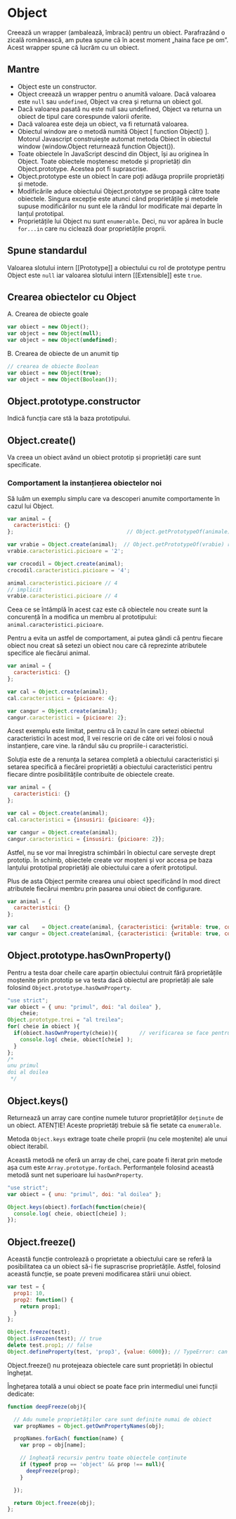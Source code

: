 # Object

Creează un wrapper (ambalează, îmbracă) pentru un obiect. Parafrazând o zicală românească, am putea spune că în acest moment „haina face pe om”. Acest wrapper spune că lucrăm cu un obiect.

## Mantre

- Object este un constructor.
- Object creează un wrapper pentru o anumită valoare. Dacă valoarea este `null` sau `undefined`, Object va crea și returna un obiect gol.
- Dacă valoarea pasată nu este null sau undefined, Object va returna un obiect de tipul care corespunde valorii oferite.
- Dacă valoarea este deja un obiect, va fi returnată valoarea.
- Obiectul window are o metodă numită Object [ function Object() ]. Motorul Javascript construiește automat metoda Obiect în obiectul window (window.Object returnează function Object()).
- Toate obiectele în JavaScript descind din Object, își au originea în Object. Toate obiectele moștenesc metode și proprietăți din Object.prototype. Acestea pot fi suprascrise.
- Object.prototype este un obiect în care poți adăuga propriile proprietăți și metode.
- Modificările aduce obiectului Object.prototype se propagă către toate obiectele. Singura excepție este atunci când proprietățile și metodele supuse modificărilor nu sunt ele la rândul lor modificate mai departe în lanțul prototipal.
- Proprietățile lui Object nu sunt `enumerable`. Deci, nu vor apărea în bucle `for...in` care nu ciclează doar proprietățile proprii.

## Spune standardul

Valoarea slotului intern [[Prototype]] a obiectului cu rol de prototype pentru Object este `null` iar valoarea slotului intern [[Extensible]] este `true`.

## Crearea obiectelor cu Object

A. Crearea de obiecte goale

```js
var obiect = new Object();
var object = new Object(null);
var object = new Object(undefined);
```

B. Crearea de obiecte de un anumit tip

```js
// crearea de obiecte Boolean
var obiect = new Object(true);
var object = new Object(Boolean());
```

## Object.prototype.constructor

Indică funcția care stă la baza prototipului.

## Object.create()

Va creea un obiect având un obiect prototip și proprietăți care sunt specificate.

### Comportament la instanțierea obiectelor noi

Să luăm un exemplu simplu care va descoperi anumite comportamente în cazul lui Object.

```js
var animal = {
  caracteristici: {}
};                                    // Object.getPrototypeOf(animale) returnează prototype-ul lui Object

var vrabie = Object.create(animal);  // Object.getPrototypeOf(vrabie) returnează prototype-ul lui Object căruia i se adaugă proprietatea picioare: 4
vrabie.caracteristici.picioare = '2';

var crocodil = Object.create(animal);
crocodil.caracteristici.picioare = '4';

animal.caracteristici.picioare // 4
// implicit
vrabie.caracteristici.picioare // 4
```

Ceea ce se întâmplă în acest caz este că obiectele nou create sunt la concurență în a modifica un membru al prototipului: `animal.caracteristici.picioare`.

Pentru a evita un astfel de comportament, ai putea gândi că pentru fiecare obiect nou creat să setezi un obiect nou care că reprezinte atributele specifice ale fiecărui animal.

```js
var animal = {
  caracteristici: {}
};

var cal = Object.create(animal);
cal.caracteristici = {picioare: 4};

var cangur = Object.create(animal);
cangur.caracteristici = {picioare: 2};
```

Acest exemplu este limitat, pentru că în cazul în care setezi obiectul caracteristici în acest mod, îl vei rescrie ori de câte ori vei folosi o nouă instanțiere, care vine. la rândul său cu propriile-i caracteristici.

Soluția este de a renunța la setarea completă a obiectului caracteristici și setarea specifică a fiecărei proprietăți a obiectului caracteristici pentru fiecare dintre posibilitățile contribuite de obiectele create.

```js
var animal = {
  caracteristici: {}
};

var cal = Object.create(animal);
cal.caracteristici = {insusiri: {picioare: 4}};

var cangur = Object.create(animal);
cangur.caracteristici = {insusiri: {picioare: 2}};
```

Astfel, nu se vor mai înregistra schimbări în obiectul care servește drept prototip. În schimb, obiectele create vor moșteni și vor accesa pe baza lanțului prototipal proprietăți ale obiectului care a oferit prototipul.

Plus de asta Object permite crearea unui obiect specificând în mod direct atributele fiecărui membru prin pasarea unui obiect de configurare.

```js
var animal = {
  caracteristici: {}
};

var cal    = Object.create(animal, {caracteristici: {writable: true, configurable: true, value: {picioare: 4}}});
var cangur = Object.create(animal, {caracteristici: {writable: true, configurable: true, value: {picioare: 2}}});
```

## Object.prototype.hasOwnProperty()

Pentru a testa doar cheile care aparțin obiectului contruit fără proprietățile moștenite prin prototip se va testa dacă obiectul are proprietăți ale sale folosind `Object.prototype.hasOwnProperty`.

```js
"use strict";
var obiect = { unu: "primul", doi: "al doilea" },
    cheie;
Object.prototype.trei = "al treilea";
for( cheie in obiect ){
  if(obiect.hasOwnProperty(cheie)){       // verificarea se face pentru fiecare cheie. Taxează performanța
    console.log( cheie, obiect[cheie] );
  }
};
/*
unu primul
doi al doilea
 */
```

## Object.keys()

Returnează un array care conține numele tuturor proprietăților `deținute` de un obiect. ATENȚIE! Aceste proprietăți trebuie să fie setate ca `enumerable`.

Metoda `Object.keys` extrage toate cheile proprii (nu cele moștenite) ale unui obiect iterabil.

Această metodă ne oferă un array de chei, care poate fi iterat prin metode așa cum este `Array.prototype.forEach`.
Performanțele folosind această metodă sunt net superioare lui `hasOwnProperty`.

```js
"use strict";
var obiect = { unu: "primul", doi: "al doilea" };

Object.keys(obiect).forEach(function(cheie){
  console.log( cheie, obiect[cheie] );
});
```

## Object.freeze()

Această funcție controlează o proprietate a obiectului care se referă la posibilitatea ca un obiect să-i fie suprascrise proprietățile. Astfel, folosind această funcție, se poate preveni modificarea stării unui obiect.

```js
var test = {
  prop1: 10,
  prop2: function() {
    return prop1;
  }
};

Object.freeze(test);
Object.isFrozen(test); // true
delete test.prop1; // false
Object.defineProperty(test, 'prop3', {value: 6000}); // TypeError: can't define property "prop3": Object is not extensible
```

Object.freeze() nu protejeaza obiectele care sunt proprietăți în obiectul înghețat.

Înghețarea totală a unui obiect se poate face prin intermediul unei funcții dedicate:

```js
function deepFreeze(obj){

  // Adu numele proprietăților care sunt definite numai de obiect
  var propNames = Object.getOwnPropertyNames(obj);

  propNames.forEach( function(name) {
    var prop = obj[name];

    // îngheață recursiv pentru toate obiectele conținute
    if (typeof prop == 'object' && prop !== null){
      deepFreeze(prop);
    }

  });

  return Object.freeze(obj);
};
```
